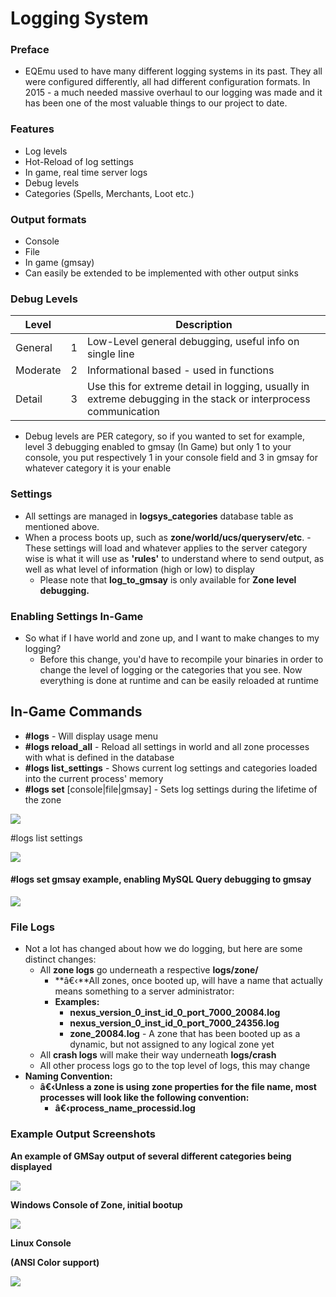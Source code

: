 # Logging System

### Preface

* EQEmu used to have many different logging systems in its past. They all were configured differently, all had different configuration formats. In 2015 - a much needed massive overhaul to our logging was made and it has been one of the most valuable things to our project to date.

### Features

* Log levels
* Hot-Reload of log settings
* In game, real time server logs
* Debug levels
* Categories (Spells, Merchants, Loot etc.)

### Output formats

* Console
* File
* In game (gmsay)
* Can easily be extended to be implemented with other output sinks

### Debug Levels

**Level**||**Description**
-----|-----|-----
General|1|Low-Level general debugging, useful info on single line|
Moderate|2|Informational based - used in functions|
Detail|3|Use this for extreme detail in logging, usually in extreme debugging in the stack or interprocess communication|

*   Debug levels are PER category, so if you wanted to set for example, level 3 debugging enabled to gmsay (In Game) but only 1 to your console, you put respectively 1 in your console field and 3 in gmsay for whatever category it is your enable

### Settings

*   All settings are managed in **logsys_categories** database table as mentioned above.
*   When a process boots up, such as **zone/world/ucs/queryserv/etc**. \- These settings will load and whatever applies to the server category wise is what it will use as **'rules'** to understand where to send output, as well as what level of information (high or low) to display
    *   Please note that **log\_to\_gmsay** is only available for **Zone level debugging.**

### Enabling Settings In-Game

*   So what if I have world and zone up, and I want to make changes to my logging?
    *   Before this change, you'd have to recompile your binaries in order to change the level of logging or the categories that you see. Now everything is done at runtime and can be easily reloaded at runtime

## In-Game Commands

*   **#logs** \- Will display usage menu
*   **#logs reload_all** \- Reload all settings in world and all zone processes with what is defined in the database
*   **#logs list_settings** \- Shows current log settings and categories loaded into the current process' memory
*   **#logs set** \[console|file|gmsay\] \- Sets log settings during the lifetime of the zone

![](/l/wa/images/log_system/logsys_log_command.PNG)

#logs list settings

![](/l/wa/images/log_system/logsys_log_command_list_settings.PNG)

#### #logs set gmsay example, enabling MySQL Query debugging to gmsay

![](/l/wa/images/log_system/logsys_log_set_command.PNG)

### File Logs

*   Not a lot has changed about how we do logging, but here are some distinct changes:
    *   All **zone logs** go underneath a respective **logs/zone/**
        *   **â€‹**All zones, once booted up, will have a name that actually means something to a server administrator:
        *   **Examples:**
            *   **nexus\_version\_0\_inst\_id\_0\_port\_7000\_20084.log**
            *   **nexus\_version\_0\_inst\_id\_0\_port\_7000\_24356.log**
            *   **zone_20084.log** \- A zone that has been booted up as a dynamic, but not assigned to any logical zone yet
    *   All **crash logs** will make their way underneath **logs/crash**
    *   All other process logs go to the top level of logs, this may change
*   **Naming Convention:**
    *   **â€‹Unless a zone is using zone properties for the file name, most processes will look like the following convention:**
        *   **â€‹process\_name\_processid.log**

### Example Output Screenshots

**An example of GMSay output of several different categories being displayed**

![](http://i.imgur.com/tQbuKUM.jpg)

**Windows Console of Zone, initial bootup**

![](/l/wa/images/log_system/logsys_console.PNG)

**Linux Console**

**(ANSI Color support)**

![](/l/wa/images/log_system/logsys_linux_console.PNG)

